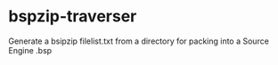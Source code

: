 # bspzip-traverser
Generate a bsipzip filelist.txt from a directory for packing into a Source Engine .bsp
